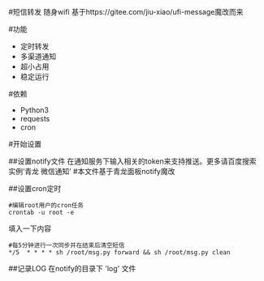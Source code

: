 #短信转发 随身wifi
基于https://gitee.com/jiu-xiao/ufi-message魔改而来

#功能
- 定时转发
- 多渠道通知
- 超小占用
- 稳定运行

#依赖
- Python3
- requests
- cron

#开始设置


##设置notify文件
在通知服务下输入相关的token来支持推送。更多请百度搜索 实例‘青龙 微信通知’  #本文件基于青龙面板notify魔改



##设置cron定时

```
#编辑root用户的cron任务
crontab -u root -e
```
填入一下内容
```
#每5分钟进行一次同步并在结束后清空短信
*/5  * * * * sh /root/msg.py forward && sh /root/msg.py clean
```

##记录LOG
在notify的目录下 'log' 文件
